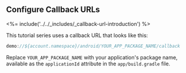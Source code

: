 ## Configure Callback URLs

<%= include('../../_includes/_callback-url-introduction') %>

This tutorial series uses a callback URL that looks like this:

```js
demo://${account.namespace}/android/YOUR_APP_PACKAGE_NAME/callback
```

Replace `YOUR_APP_PACKAGE_NAME` with your application's package name, available as the `applicationId` attribute in the `app/build.gradle` file.

